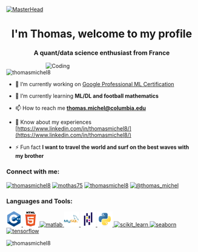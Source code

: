 [![MasterHead](https://about.codecov.io/wp-content/uploads/2020/09/github-actions-1024x540.png)]()
<h1 align="center">I'm Thomas, welcome to my profile</h1>
<h3 align="center">A quant/data science enthusiast from France</h3>
<img align="right" alt="Coding" width="400" src="https://github.com/thomasmichel8/thomasmichel8/blob/main/surfer.gif">


<p align="left"> <img src="https://komarev.com/ghpvc/?username=thomasmichel8&label=Profile%20views&color=0e75b6&style=flat" alt="thomasmichel8" /> </p>

- 🔭 I’m currently working on [Google Professional ML Certification](https://cloud.google.com/learn/certification/machine-learning-engineer)

- 🌱 I’m currently learning **ML/DL and football mathematics**

- 📫 How to reach me **thomas.michel@columbia.edu**

- 📄 Know about my experiences [https://www.linkedin.com/in/thomasmichel8/](https://www.linkedin.com/in/thomasmichel8/)

- ⚡ Fun fact **I want to travel the world and surf on the best waves with my brother**

<h3 align="left">Connect with me:</h3>
<p align="left">
<a href="https://linkedin.com/in/thomasmichel8" target="blank"><img align="center" src="https://raw.githubusercontent.com/rahuldkjain/github-profile-readme-generator/master/src/images/icons/Social/linked-in-alt.svg" alt="thomasmichel8" height="30" width="40" /></a>
<a href="https://stackoverflow.com/users/21356537/mothas75" target="blank"><img align="center" src="https://raw.githubusercontent.com/rahuldkjain/github-profile-readme-generator/master/src/images/icons/Social/stack-overflow.svg" alt="mothas75" height="30" width="40" /></a>
<a href="https://kaggle.com/thomasmichel8" target="blank"><img align="center" src="https://raw.githubusercontent.com/rahuldkjain/github-profile-readme-generator/master/src/images/icons/Social/kaggle.svg" alt="thomasmichel8" height="30" width="40" /></a>
<a href="https://www.hackerrank.com/thomas_michel" target="blank"><img align="center" src="https://raw.githubusercontent.com/rahuldkjain/github-profile-readme-generator/master/src/images/icons/Social/hackerrank.svg" alt="@thomas_michel" height="30" width="40" /></a>
</p>

<h3 align="left">Languages and Tools:</h3>
<p align="left"> <a href="https://www.w3schools.com/cpp/" target="_blank" rel="noreferrer"> <img src="https://raw.githubusercontent.com/devicons/devicon/master/icons/cplusplus/cplusplus-original.svg" alt="cplusplus" width="40" height="40"/> </a> <a href="https://www.w3.org/html/" target="_blank" rel="noreferrer"> <img src="https://raw.githubusercontent.com/devicons/devicon/master/icons/html5/html5-original-wordmark.svg" alt="html5" width="40" height="40"/> </a> <a href="https://www.mathworks.com/" target="_blank" rel="noreferrer"> <img src="https://upload.wikimedia.org/wikipedia/commons/2/21/Matlab_Logo.png" alt="matlab" width="40" height="40"/> </a> <a href="https://www.mysql.com/" target="_blank" rel="noreferrer"> <img src="https://raw.githubusercontent.com/devicons/devicon/master/icons/mysql/mysql-original-wordmark.svg" alt="mysql" width="40" height="40"/> </a> <a href="https://pandas.pydata.org/" target="_blank" rel="noreferrer"> <img src="https://raw.githubusercontent.com/devicons/devicon/2ae2a900d2f041da66e950e4d48052658d850630/icons/pandas/pandas-original.svg" alt="pandas" width="40" height="40"/> </a> <a href="https://www.python.org" target="_blank" rel="noreferrer"> <img src="https://raw.githubusercontent.com/devicons/devicon/master/icons/python/python-original.svg" alt="python" width="40" height="40"/> </a> <a href="https://scikit-learn.org/" target="_blank" rel="noreferrer"> <img src="https://upload.wikimedia.org/wikipedia/commons/0/05/Scikit_learn_logo_small.svg" alt="scikit_learn" width="40" height="40"/> </a> <a href="https://seaborn.pydata.org/" target="_blank" rel="noreferrer"> <img src="https://seaborn.pydata.org/_images/logo-mark-lightbg.svg" alt="seaborn" width="40" height="40"/> </a> <a href="https://www.tensorflow.org" target="_blank" rel="noreferrer"> <img src="https://www.vectorlogo.zone/logos/tensorflow/tensorflow-icon.svg" alt="tensorflow" width="40" height="40"/> </a> </p>

<p><img align="center" src="https://github-readme-stats.vercel.app/api/top-langs?username=thomasmichel8&show_icons=true&locale=en&layout=compact" alt="thomasmichel8" /></p>
